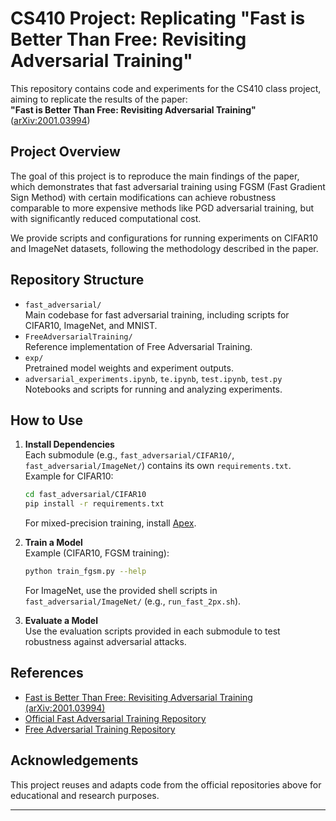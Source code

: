 # CS410 Project: Replicating "Fast is Better Than Free: Revisiting Adversarial Training"

This repository contains code and experiments for the CS410 class project, aiming to replicate the results of the paper:  
**"Fast is Better Than Free: Revisiting Adversarial Training"**  
([arXiv:2001.03994](https://arxiv.org/abs/2001.03994))

## Project Overview

The goal of this project is to reproduce the main findings of the paper, which demonstrates that fast adversarial training using FGSM (Fast Gradient Sign Method) with certain modifications can achieve robustness comparable to more expensive methods like PGD adversarial training, but with significantly reduced computational cost.

We provide scripts and configurations for running experiments on CIFAR10 and ImageNet datasets, following the methodology described in the paper.

## Repository Structure

- `fast_adversarial/`  
  Main codebase for fast adversarial training, including scripts for CIFAR10, ImageNet, and MNIST.
- `FreeAdversarialTraining/`  
  Reference implementation of Free Adversarial Training.
- `exp/`  
  Pretrained model weights and experiment outputs.
- `adversarial_experiments.ipynb`, `te.ipynb`, `test.ipynb`, `test.py`  
  Notebooks and scripts for running and analyzing experiments.

## How to Use

1. **Install Dependencies**  
   Each submodule (e.g., `fast_adversarial/CIFAR10/`, `fast_adversarial/ImageNet/`) contains its own `requirements.txt`.  
   Example for CIFAR10:
   ```bash
   cd fast_adversarial/CIFAR10
   pip install -r requirements.txt
   ```
   For mixed-precision training, install [Apex](https://github.com/NVIDIA/apex).

2. **Train a Model**  
   Example (CIFAR10, FGSM training):
   ```bash
   python train_fgsm.py --help
   ```
   For ImageNet, use the provided shell scripts in `fast_adversarial/ImageNet/` (e.g., `run_fast_2px.sh`).

3. **Evaluate a Model**  
   Use the evaluation scripts provided in each submodule to test robustness against adversarial attacks.

## References

- [Fast is Better Than Free: Revisiting Adversarial Training (arXiv:2001.03994)](https://arxiv.org/abs/2001.03994)
- [Official Fast Adversarial Training Repository](https://github.com/locuslab/fast_adversarial)
- [Free Adversarial Training Repository](https://github.com/mahyarnajibi/FreeAdversarialTraining)

## Acknowledgements

This project reuses and adapts code from the official repositories above for educational and research purposes.

---